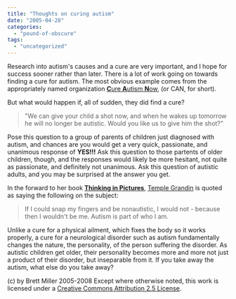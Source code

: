 ```yaml
---
title: "Thoughts on curing autism"
date: "2005-04-28"
categories: 
  - "pound-of-obscure"
tags: 
  - "uncategorized"
---
```


Research into autism's causes and a cure are very important, and I hope for success sooner rather than later. There is a lot of work going on towards finding a cure for autism. The most obvious example comes from the appropriately named organization [**C**ure **A**utism **N**ow](http://www.cureautismnow.com), (or CAN, for short).  
  
But what would happen if, all of sudden, they did find a cure?

> "We can give your child a shot now, and when he wakes up tomorrow he will no longer be autistic. Would you like us to give him the shot?"

Pose this question to a group of parents of children just diagnosed with autism, and chances are you would get a very quick, passionate, and unanimous response of **YES!!!** Ask this question to those partents of older children, though, and the responses would likely be more hesitant, not quite as passionate, and definitely not unanimous. Ask this question of autistic adults, and you may be surprised at the answer you get.  
  
In the forward to her book [**Thinking in Pictures**](http://www.amazon.com/exec/obidos/ASIN/0679772898/gbrettmiller-20), [Temple Grandin](http://www.templegrandin.com) is quoted as saying the following on the subject:

> If I could snap my fingers and be nonautistic, I would not - because then I wouldn't be me. Autism is part of who I am.

Unlike a cure for a physical ailment, which fixes the body so it works properly, a cure for a neurological disorder such as autism fundamentally changes the nature, the personality, of the person suffering the disorder. As autistic children get older, their personality becomes more and more not just a product of their disorder, but inseparable from it. If you take away the autism, what else do you take away?

(c) by Brett Miller 2005-2008 Except where otherwise noted, this work is licensed under a [Creative Commons Attribution 2.5 License](http://creativecommons.org/licenses/by/2.5/).
